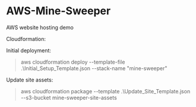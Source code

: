 # AWS-Mine-Sweeper
AWS website hosting demo 


Cloudformation:

Initial deployment:
> aws cloudformation deploy --template-file .\Initial_Setup_Template.json --stack-name "mine-sweeper"

Update site assets:
> aws cloudformation package --template .\Update_Site_Template.json --s3-bucket mine-sweeper-site-assets